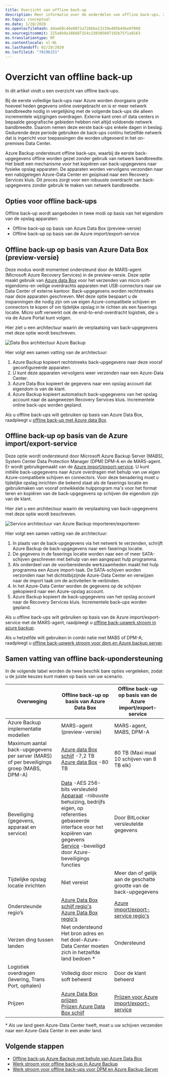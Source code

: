 ```yaml
---
title: Overzicht van offline back-up
description: Meer informatie over de onderdelen van offline back-ups. Ze omvatten offline back-ups op basis van Azure Data Box en offline back-ups op basis van de Azure import/export-service.
ms.topic: conceptual
ms.date: 1/28/2020
ms.openlocfilehash: 4dae68c46e0072a726bba13139e405b44be0f008
ms.sourcegitcommit: 225a0b8a186687154c238305607192b75f1a8163
ms.translationtype: MT
ms.contentlocale: nl-NL
ms.lasthandoff: 02/29/2020
ms.locfileid: "78196151"
---
```

# <a name="overview-of-offline-backup"></a>Overzicht van offline back-up

In dit artikel vindt u een overzicht van offline back-ups.

Bij de eerste volledige back-ups naar Azure worden doorgaans grote hoeveel heden gegevens online overgebracht en is er meer netwerk bandbreedte nodig in vergelijking met de volgende back-ups die alleen incrementele wijzigingen overdragen. Externe kant oren of data centers in bepaalde geografische gebieden hebben niet altijd voldoende netwerk bandbreedte. Daarom nemen deze eerste back-ups enkele dagen in beslag. Gedurende deze periode gebruiken de back-ups continu hetzelfde netwerk dat is ingericht voor toepassingen die worden uitgevoerd in het on-premises Data Center.

Azure Backup ondersteunt offline back-ups, waarbij de eerste back-upgegevens offline worden gezet zonder gebruik van netwerk bandbreedte. Het biedt een mechanisme voor het kopiëren van back-upgegevens naar fysieke opslag apparaten. De apparaten worden vervolgens verzonden naar een nabijgelegen Azure-Data Center en geüpload naar een Recovery Services kluis. Dit proces zorgt voor een robuuste overdracht van back-upgegevens zonder gebruik te maken van netwerk bandbreedte.

## <a name="offline-backup-options"></a>Opties voor offline back-ups

Offline back-up wordt aangeboden in twee modi op basis van het eigendom van de opslag apparaten:

- Offline back-up op basis van Azure Data Box (preview-versie)
- Offline back-up op basis van de Azure import/export-service

## <a name="offline-backup-based-on-azure-data-box-preview"></a>Offline back-up op basis van Azure Data Box (preview-versie)

Deze modus wordt momenteel ondersteund door de MARS-agent (Microsoft Azure Recovery Services) in de preview-versie. Deze optie maakt gebruik van [Azure data Box](https://azure.microsoft.com/services/databox/) voor het verzenden van micro soft-eigendoms-en veilige overdrachts apparaten met USB-connectors naar uw Data Center of externe kantoor. Back-upgegevens worden rechtstreeks naar deze apparaten geschreven. Met deze optie bespaart u de inspanningen die nodig zijn om uw eigen Azure-compatibele schijven en connectors te kopen of om tijdelijke opslag in te richten als een faserings locatie. Micro soft verwerkt ook de end-to-end-overdracht logistiek, die u via de Azure Portal kunt volgen. 

Hier ziet u een architectuur waarin de verplaatsing van back-upgegevens met deze optie wordt beschreven.

![Data Box architectuur Azure Backup](./media/offline-backup-overview/azure-backup-databox-architecture.png)

Hier volgt een samen vatting van de architectuur:

1. Azure Backup kopieert rechtstreeks back-upgegevens naar deze vooraf geconfigureerde apparaten.
2. U kunt deze apparaten vervolgens weer verzenden naar een Azure-Data Center.
3. Azure Data Box kopieert de gegevens naar een opslag account dat eigendom is van de klant.
4. Azure Backup kopieert automatisch back-upgegevens van het opslag account naar de aangewezen Recovery Services kluis. Incrementele online back-ups worden gepland.

Als u offline back-ups wilt gebruiken op basis van Azure Data Box, raadpleegt u [offline back-up met Azure data Box](offline-backup-azure-data-box.md).

## <a name="offline-backup-based-on-the-azure-importexport-service"></a>Offline back-up op basis van de Azure import/export-service

Deze optie wordt ondersteund door Microsoft Azure Backup Server (MABS), System Center Data Protection Manager (DPM) DPM-A en de MARS-agent. Er wordt gebruikgemaakt van de [Azure import/export-service](https://docs.microsoft.com/azure/storage/common/storage-import-export-service). U kunt initiële back-upgegevens naar Azure overdragen met behulp van uw eigen Azure-compatibele schijven en connectors. Voor deze benadering moet u tijdelijke opslag inrichten die bekend staat als de faserings locatie en gebruikmaken van vooraf ontwikkelde hulpprogram ma's voor het format teren en kopiëren van de back-upgegevens op schijven die eigendom zijn van de klant. 

Hier ziet u een architectuur waarin de verplaatsing van back-upgegevens met deze optie wordt beschreven.

![Service architectuur van Azure Backup importeren/exporteren](./media/offline-backup-overview/azure-backup-import-export.png)

Hier volgt een samen vatting van de architectuur:

1. In plaats van de back-upgegevens via het netwerk te verzenden, schrijft Azure Backup de back-upgegevens naar een faserings locatie.
2. De gegevens in de faserings locatie worden naar een of meer SATA-schijven geschreven met behulp van een aangepast hulp programma.
3. Als onderdeel van de voorbereidende werkzaamheden maakt het hulp programma een Azure import-taak. De SATA-schijven worden verzonden naar het dichtstbijzijnde Azure-Data Center en verwijzen naar de import taak om de activiteiten te verbinden.
4. In het Azure-Data Center worden de gegevens op de schijven gekopieerd naar een Azure-opslag account.
5. Azure Backup kopieert de back-upgegevens van het opslag account naar de Recovery Services kluis. Incrementele back-ups worden gepland.

Als u offline back-ups wilt gebruiken op basis van de Azure import/export-service met de MARS-agent, raadpleegt u [offline back-upwerk stroom in azure backup](https://docs.microsoft.com/azure/backup/backup-azure-backup-import-export).

Als u hetzelfde wilt gebruiken in combi natie met MABS of DPM-A, raadpleegt u [offline back-upwerk stroom voor dpm en Azure backup server](https://docs.microsoft.com/azure/backup/backup-azure-backup-server-import-export-).

## <a name="offline-backup-support-summary"></a>Samen vatting van offline back-upondersteuning

In de volgende tabel worden de twee beschik bare opties vergeleken, zodat u de juiste keuzes kunt maken op basis van uw scenario.

| **Overweging**                                            | **Offline back-up op basis van Azure Data Box**                     | **Offline back-up op basis van de Azure import/export-service**                |
| ------------------------------------------------------------ | ------------------------------------------------------------ | ------------------------------------------------------------ |
| Azure Backup implementatie modellen                              | MARS-agent (preview-versie)                                              | MARS-agent, MABS, DPM-A                                           |
| Maximum aantal back-upgegevens per server (MARS) of per beveiligings groep (MABS, DPM-A) | [Azure data Box schijf](https://docs.microsoft.com/azure/databox/data-box-disk-overview) -7,2 TB <br> [Azure data Box](https://docs.microsoft.com/azure/databox/data-box-overview) -80 TB       | 80 TB (Maxi maal 10 schijven van 8 TB elk)                          |
| Beveiliging (gegevens, apparaat en service)                           | [Data](https://docs.microsoft.com/azure/databox/data-box-security#data-box-data-protection) -AES 256-bits versleuteld <br> [Apparaat](https://docs.microsoft.com/azure/databox/data-box-security#data-box-device-protection) -robuuste behuizing, bedrijfs eigen, op referenties gebaseerde interface voor het kopiëren van gegevens <br> [Service](https://docs.microsoft.com/azure/databox/data-box-security#data-box-service-protection) -beveiligd door Azure-beveiligings functies | Door BitLocker versleutelde gegevens                                 |
| Tijdelijke opslag locatie inrichten                     | Niet vereist                                                | Meer dan of gelijk aan de geschatte grootte van de back-upgegevens        |
| Ondersteunde regio’s                                           | [Azure Data Box schijf regio's](https://docs.microsoft.com/azure/databox/data-box-disk-overview#region-availability) <br> [Azure Data Box regio's](https://docs.microsoft.com/azure/databox/data-box-disk-overview#region-availability) | [Azure import/export-service regio's](https://docs.microsoft.com/azure/storage/common/storage-import-export-service#region-availability) |
| Verzen ding tussen landen                                     | Niet ondersteund  <br>    Het bron adres en het doel-Azure-Data Center moeten zich in hetzelfde land bedoen * | Ondersteund                                                    |
| Logistiek overdragen (levering, Trans Port, ophalen)           | Volledig door micro soft beheerd                                     | Door de klant beheerd                                            |
| Prijzen                                                      | [Azure Data Box prijzen](https://azure.microsoft.com/pricing/details/databox/) <br> [Prijzen Azure Data Box schijf](https://azure.microsoft.com/pricing/details/databox/disk/) | [Prijzen voor Azure import/export-service](https://azure.microsoft.com/pricing/details/storage-import-export/) |

\* Als uw land geen Azure-Data Center heeft, moet u uw schijven verzenden naar een Azure-Data Center in een ander land.

## <a name="next-steps"></a>Volgende stappen

* [Offline back-up Azure Backup met behulp van Azure Data Box](offline-backup-azure-data-box.md#backup-data-size-and-supported-data-box-skus)
* [Werk stroom voor offline back-up in Azure Backup](backup-azure-backup-import-export.md) 
* [Werk stroom voor offline back-ups voor DPM en Azure Backup Server](backup-azure-backup-server-import-export-.md)
